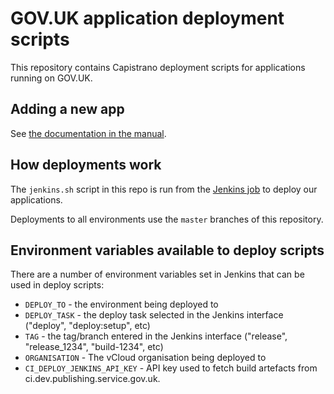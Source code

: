 # GOV.UK application deployment scripts

This repository contains Capistrano deployment scripts for applications
running on GOV.UK.

## Adding a new app

See [the documentation in the manual](https://docs.publishing.service.gov.uk/manual/setting-up-new-rails-app.html).

## How deployments work

The `jenkins.sh` script in this repo is run from the
[Jenkins job](https://github.com/alphagov/govuk-puppet/blob/master/modules/govuk_jenkins/templates/jobs/deploy_app.yaml.erb)
to deploy our applications.

Deployments to all environments use the `master` branches of this repository.

## Environment variables available to deploy scripts

There are a number of environment variables set in Jenkins that can be used in
deploy scripts:

* `DEPLOY_TO` - the environment being deployed to
* `DEPLOY_TASK` - the deploy task selected in the Jenkins interface ("deploy", "deploy:setup", etc)
* `TAG` - the tag/branch entered in the Jenkins interface ("release", "release_1234", "build-1234", etc)
* `ORGANISATION` - The vCloud organisation being deployed to
* `CI_DEPLOY_JENKINS_API_KEY` - API key used to fetch build artefacts from ci.dev.publishing.service.gov.uk.
